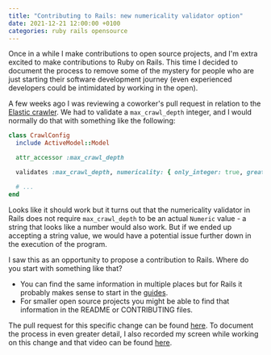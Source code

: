 ```yaml
---
title: "Contributing to Rails: new numericality validator option"
date: 2021-12-21 12:00:00 +0100
categories: ruby rails opensource
---
```


Once in a while I make contributions to open source projects, and I'm extra excited to make contributions to Ruby on Rails. This time I decided to document the process to remove some of the mystery for people who are just starting their software development journey (even experienced developers could be intimidated by working in the open).

A few weeks ago I was reviewing a coworker's pull request in relation to the [Elastic crawler](https://www.elastic.co/web-crawler). We had to validate a `max_crawl_depth` integer, and I would normally do that with something like the following:

```ruby
class CrawlConfig
  include ActiveModel::Model

  attr_accessor :max_crawl_depth

  validates :max_crawl_depth, numericality: { only_integer: true, greater_than: 0 }

  # ...
end
```

Looks like it should work but it turns out that the numericality validator in Rails does not require `max_crawl_depth` to be an actual `Numeric` value - a string that looks like a number would also work. But if we ended up accepting a string value, we would have a potential issue further down in the execution of the program.

I saw this as an opportunity to propose a contribution to Rails. Where do you start with something like that?

- You can find the same information in multiple places but for Rails it probably makes sense to start in the [guides](https://guides.rubyonrails.org/contributing_to_ruby_on_rails.html#contributing-to-the-rails-code).
- For smaller open source projects you might be able to find that information in the README or CONTRIBUTING files.

The pull request for this specific change can be found [here](https://github.com/rails/rails/pull/43914).
To document the process in even greater detail, I also recorded my screen while working on this change and that video can be found [here](https://youtu.be/cmDF2bva1vY).
